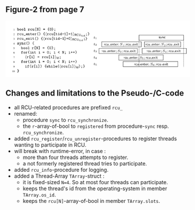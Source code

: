 
Figure-2 from page 7
---------------------

![Figure 2, page 7!](../assets/abstract_rcu_figure_2.png)


Changes and limitations to the Pseudo-/C-code
----------------------------------------------

- all RCU-related procedures are prefixed `rcu_`
- renamed:
  - procedure `sync` to `rcu_synchronize`.
  - the `r`-array-of-bool to `registered` from procedure-`sync` resp. `rcu_synchronize`.
- added `rcu_register`/`rcu_unregister`-procedures to register threads wanting to participate in RCU.
- will break with runtime-error, in case :
  - more than four threads attempts to register.
  - a not formerly registered thread tries to participate.
- added `rcu_info`-procedure for logging.
- added a Thread-Array `TArray`-struct :
  - it is fixed-sized `N=4`. So at most four threads can participate.
  - keeps the thread's id from the operating-system in member `TArray.os_id`.
  - keeps the `rcu[N]`-array-of-bool in member `TArray.slots`.